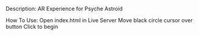 Description:
    AR Experience for Psyche Astroid

How To Use:
    Open index.html in Live Server
    Move black circle cursor over button
    Click to begin